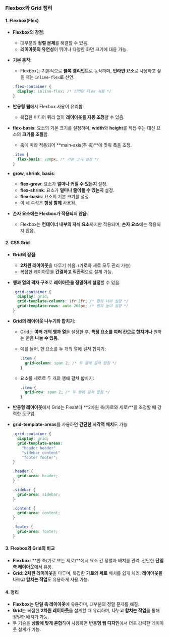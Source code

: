 ### Flexbox와 Grid 정리

#### 1. **Flexbox(Flex)**

- **Flexbox의 장점**:
  - 대부분의 **정렬 문제**를 해결할 수 있음.
  - **레이아웃의 유연성**이 뛰어나 다양한 화면 크기에 대응 가능.

- **기본 동작**:
  - Flexbox는 기본적으로 **블록 엘리먼트**로 동작하며, **인라인 요소**로 사용하고 싶을 때는 `inline-flex`로 선언.
  
  ```css
  .flex-container {
    display: inline-flex; /* 인라인 Flex 사용 */
  }
  ```

- **반응형 웹**에서 Flexbox 사용이 유리함:
  - 복잡한 미디어 쿼리 없이 **레이아웃을 자동 조정**할 수 있음.

- **flex-basis**: 요소의 기본 크기를 설정하며, **width**와 **height**를 직접 주는 대신 요소의 **크기를 조절**함.
  - 축에 따라 적용되어 **main-axis(주 축)**에 맞춰 폭을 조정.

  ```css
  .item {
    flex-basis: 200px; /* 기본 크기 설정 */
  }
  ```

- **grow**, **shrink**, **basis**:
  - **flex-grow**: 요소가 **얼마나 커질 수 있는지** 설정.
  - **flex-shrink**: 요소가 **얼마나 줄어들 수 있는지** 설정.
  - **flex-basis**: 요소의 기본 크기를 설정.
  - 이 세 속성은 **항상 함께** 사용됨.

- **손자 요소에는 Flexbox가 적용되지 않음**:
  - Flexbox는 **컨테이너 내부의 자식 요소**까지만 적용되며, **손자 요소**에는 적용되지 않음.

#### 2. **CSS Grid**

- **Grid의 장점**:
  - **2차원 레이아웃**을 다루기 쉬움. (가로와 세로 모두 관리 가능)
  - 복잡한 레이아웃을 **간결하고 직관적**으로 설계 가능.

- **행과 열의 격자 구조**로 **레이아웃을 정밀하게 설정**할 수 있음.

  ```css
  .grid-container {
    display: grid;
    grid-template-columns: 1fr 2fr; /* 열의 너비 설정 */
    grid-template-rows: auto 200px; /* 행의 높이 설정 */
  }
  ```

- **Grid의 레이아웃 나누기와 합치기**:
  - Grid는 **여러 개의 행과 열**을 설정한 후, **특정 요소를 여러 칸으로 합치거나** 원하는 만큼 **나눌 수 있음**.

  - 예를 들어, 한 요소를 두 개의 열에 걸쳐 합치기:
    ```css
    .item {
      grid-column: span 2; /* 두 열에 걸쳐 합침 */
    }
    ```

  - 요소를 세로로 두 개의 행에 걸쳐 합치기:
    ```css
    .item {
      grid-row: span 2; /* 두 행에 걸쳐 합침 */
    }
    ```

- **반응형 레이아웃**에서 Grid는 Flex보다 **2차원 축(가로와 세로)**을 조정할 때 강력한 도구임.

- **grid-template-areas**를 사용하면 **간단한 시각적 배치**도 가능:
  
  ```css
  .grid-container {
    display: grid;
    grid-template-areas: 
      "header header"
      "sidebar content"
      "footer footer";
  }

  .header {
    grid-area: header;
  }

  .sidebar {
    grid-area: sidebar;
  }

  .content {
    grid-area: content;
  }

  .footer {
    grid-area: footer;
  }
  ```

#### 3. **Flexbox와 Grid의 비교**
- **Flexbox**: **한 축(가로 또는 세로)**에서 요소 간 정렬과 배치를 관리. 간단한 **단일 축 레이아웃**에서 유용.
- **Grid**: **2차원 레이아웃**을 다루며, 복잡한 **가로와 세로** 배치를 쉽게 처리. **레이아웃을 나누고 합치는 작업**도 유용하게 사용 가능.

#### 4. **정리**
- **Flexbox**는 **단일 축 레이아웃**에 유용하며, 대부분의 정렬 문제를 해결.
- **Grid**는 복잡한 **2차원 레이아웃**을 설계할 때 유리하며, **나누고 합치는 작업**을 통해 정밀한 배치가 가능.
- 두 기술을 **상황에 맞게 혼합**하여 사용하면 **반응형 웹 디자인**에서 더욱 강력한 레이아웃 설계가 가능.
